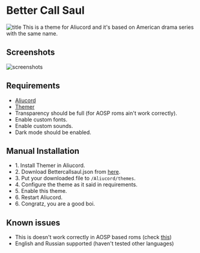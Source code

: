 # Better Call Saul
![title](https://user-images.githubusercontent.com/111701187/185806616-510dccbf-7c61-4381-98ed-f2b49d6993f9.png)
This is a theme for Aliucord and it's based on American drama series with the same name.
## Screenshots
![screenshots](https://user-images.githubusercontent.com/111701187/185806669-e33161a8-df6b-4583-a67d-4382842cb20c.jpg)
## Requirements
- [Aliucord](https://github.com/Aliucord/Aliucord)
- [Themer](https://github.com/Vendicated/AliucordPlugins/tree/main/Themer)
- Transparency should be full (for AOSP roms ain't work correctly).
- Enable custom fonts.
- Enable custom sounds.
- Dark mode should be enabled.
## Manual Installation
+ 1\. Install Themer in Aliucord.
+ 2\. Download Bettercallsaul.json from [here](https://github.com/HireSwift/Aliucord/releases/tag/v.2.0.0).
+ 3\. Put your downloaded file to `/Aliucord/themes`.
+ 4\. Configure the theme as it said in requirements.
+ 5\. Enable this theme.
+ 6\. Restart Aliucord.
+ 6\. Congratz, you are a good boi.
## Known issues
- This is doesn't work correctly in AOSP based roms (check [this](https://rentry.co/themerfixer))
- English and Russian supported (haven't tested other languages)
